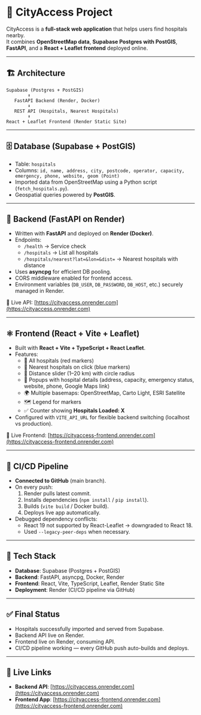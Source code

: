 # 🌆 CityAccess Project

CityAccess is a **full-stack web application** that helps users find hospitals nearby.  
It combines **OpenStreetMap data**, **Supabase Postgres with PostGIS**, **FastAPI**, and a **React + Leaflet frontend** deployed online.

---

## 🏗️ Architecture

```
Supabase (Postgres + PostGIS)
        ⬇️
   FastAPI Backend (Render, Docker)
        ⬇️
   REST API (Hospitals, Nearest Hospitals)
        ⬇️
React + Leaflet Frontend (Render Static Site)
```

---

## 🗄️ Database (Supabase + PostGIS)
- Table: `hospitals`
- Columns: `id, name, address, city, postcode, operator, capacity, emergency, phone, website, geom (Point)`
- Imported data from OpenStreetMap using a Python script (`fetch_hospitals.py`).
- Geospatial queries powered by **PostGIS**.

---

## 🐍 Backend (FastAPI on Render)
- Written with **FastAPI** and deployed on **Render (Docker)**.
- Endpoints:
  - `/health` → Service check
  - `/hospitals` → List all hospitals
  - `/hospitals/nearest?lat=&lon=&dist=` → Nearest hospitals with distance
- Uses **asyncpg** for efficient DB pooling.
- CORS middleware enabled for frontend access.
- Environment variables (`DB_USER`, `DB_PASSWORD`, `DB_HOST`, etc.) securely managed in Render.

🔗 Live API: [https://cityaccess.onrender.com](https://cityaccess.onrender.com)

---

## ⚛️ Frontend (React + Vite + Leaflet)
- Built with **React + Vite + TypeScript + React Leaflet**.
- Features:
  - 📍 All hospitals (red markers)
  - 🔵 Nearest hospitals on click (blue markers)
  - 📏 Distance slider (1–20 km) with circle radius
  - 🏥 Popups with hospital details (address, capacity, emergency status, website, phone, Google Maps link)
  - 🌍 Multiple basemaps: OpenStreetMap, Carto Light, ESRI Satellite
  - 🗺️ Legend for markers
  - ✅ Counter showing **Hospitals Loaded: X**
- Configured with `VITE_API_URL` for flexible backend switching (localhost vs production).

🔗 Live Frontend: [https://cityaccess-frontend.onrender.com](https://cityaccess-frontend.onrender.com)

---

## 🔄 CI/CD Pipeline
- **Connected to GitHub** (main branch).
- On every push:
  1. Render pulls latest commit.
  2. Installs dependencies (`npm install` / `pip install`).
  3. Builds (`vite build` / Docker build).
  4. Deploys live app automatically.
- Debugged dependency conflicts:
  - React 19 not supported by React-Leaflet → downgraded to React 18.
  - Used `--legacy-peer-deps` when necessary.

---

## 🚀 Tech Stack
- **Database**: Supabase (Postgres + PostGIS)
- **Backend**: FastAPI, asyncpg, Docker, Render
- **Frontend**: React, Vite, TypeScript, Leaflet, Render Static Site
- **Deployment**: Render (CI/CD pipeline via GitHub)

---

## ✅ Final Status
- Hospitals successfully imported and served from Supabase.
- Backend API live on Render.
- Frontend live on Render, consuming API.
- CI/CD pipeline working — every GitHub push auto-builds and deploys.

---

## 🌟 Live Links
- **Backend API**: [https://cityaccess.onrender.com](https://cityaccess.onrender.com)
- **Frontend App**: [https://cityaccess-frontend.onrender.com](https://cityaccess-frontend.onrender.com)
